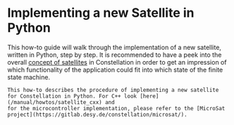 # Implementing a new Satellite in Python

This how-to guide will walk through the implementation of a new satellite, written in Python, step by step.
It is recommended to have a peek into the overall [concept of satellites](/manual/concepts/satellite) in Constellation in
order to get an impression of which functionality of the application could fit into which state of the finite state machine.

```{note}
This how-to describes the procedure of implementing a new satellite for Constellation in Python. For C++ look [here](/manual/howtos/satellite_cxx) and
for the microcontroller implementation, please refer to the [MicroSat project](https://gitlab.desy.de/constellation/microsat/).
```
